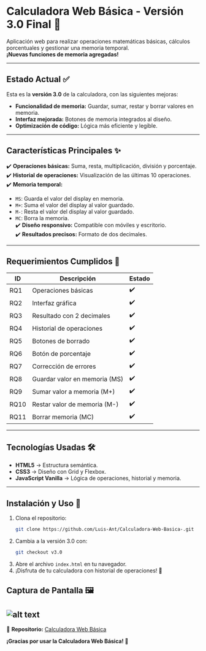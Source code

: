 # **Calculadora Web Básica - Versión 3.0 Final** 🎉

Aplicación web para realizar operaciones matemáticas básicas, cálculos porcentuales y gestionar una memoria temporal.  
**¡Nuevas funciones de memoria agregadas!**

---

## **Estado Actual** ✅

Esta es la **versión 3.0** de la calculadora, con las siguientes mejoras:

- **Funcionalidad de memoria:** Guardar, sumar, restar y borrar valores en memoria.
- **Interfaz mejorada:** Botones de memoria integrados al diseño.
- **Optimización de código:** Lógica más eficiente y legible.

---

## **Características Principales** ✨

✔️ **Operaciones básicas:** Suma, resta, multiplicación, división y porcentaje.  
✔️ **Historial de operaciones:** Visualización de las últimas 10 operaciones.  
✔️ **Memoria temporal:**

- `MS`: Guarda el valor del display en memoria.
- `M+`: Suma el valor del display al valor guardado.
- `M-`: Resta el valor del display al valor guardado.
- `MC`: Borra la memoria.  
  ✔️ **Diseño responsivo:** Compatible con móviles y escritorio.  
  ✔️ **Resultados precisos:** Formato de dos decimales.

---

## **Requerimientos Cumplidos** 📌

| ID   | Descripción                   | Estado |
| ---- | ----------------------------- | ------ |
| RQ1  | Operaciones básicas           | ✔️     |
| RQ2  | Interfaz gráfica              | ✔️     |
| RQ3  | Resultado con 2 decimales     | ✔️     |
| RQ4  | Historial de operaciones      | ✔️     |
| RQ5  | Botones de borrado            | ✔️     |
| RQ6  | Botón de porcentaje           | ✔️     |
| RQ7  | Corrección de errores         | ✔️     |
| RQ8  | Guardar valor en memoria (MS) | ✔️     |
| RQ9  | Sumar valor a memoria (M+)    | ✔️     |
| RQ10 | Restar valor de memoria (M-)  | ✔️     |
| RQ11 | Borrar memoria (MC)           | ✔️     |

---

## **Tecnologías Usadas** 🛠️

- **HTML5** → Estructura semántica.
- **CSS3** → Diseño con Grid y Flexbox.
- **JavaScript Vanilla** → Lógica de operaciones, historial y memoria.

---

## **Instalación y Uso** 🚀

1. Clona el repositorio:
   ```bash
   git clone https://github.com/Luis-Ant/Calculadora-Web-Basica-.git
   ```
2. Cambia a la versión 3.0 con:
   ```bash
   git checkout v3.0
   ```
3. Abre el archivo `index.html` en tu navegador.
4. ¡Disfruta de tu calculadora con historial de operaciones! 🎉

## **Captura de Pantalla** 🖼️

## ![alt text]({8636102E-C35C-4F7E-B280-345A16668864}.png)

📌 **Repositorio:** [Calculadora Web Básica](https://github.com/Luis-Ant/Calculadora-Web-Basica-)

**¡Gracias por usar la Calculadora Web Básica! 🚀**

